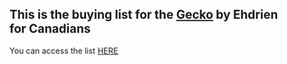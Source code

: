 ## This is the buying list for the [Gecko](https://www.etsy.com/ca/listing/957928696/the-gecko-3d-printed-foam-dart-blasting) by Ehdrien for Canadians

You can access the list [HERE](https://github.com/mb224/NerfGecko/blob/main/buyinglist.md)